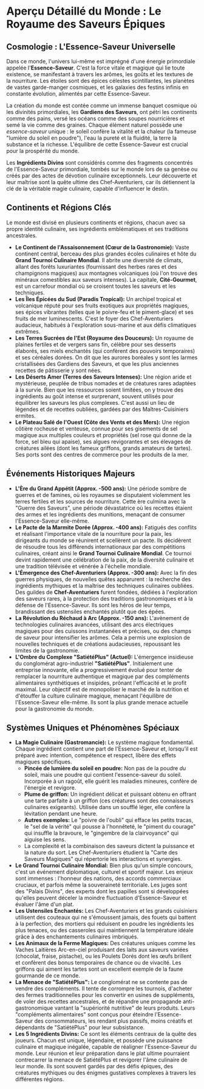 # Aperçu Détaillé du Monde : Le Royaume des Saveurs Épiques

## Cosmologie : L'Essence-Saveur Universelle

Dans ce monde, l'univers lui-même est imprégné d'une énergie primordiale appelée l'**Essence-Saveur**. C'est la force vitale et magique qui lie toute existence, se manifestant à travers les arômes, les goûts et les textures de la nourriture. Les étoiles sont des épices célestes scintillantes, les planètes de vastes garde-manger cosmiques, et les galaxies des festins infinis en constante évolution, alimentés par cette Essence-Saveur.

La création du monde est contée comme un immense banquet cosmique où les divinités primordiales, les **Gardiens des Saveurs**, ont pétri les continents comme des pains, versé les océans comme des soupes nourricières et semé la vie comme des graines. Chaque élément naturel possède une *essence-saveur* unique : le soleil confère la vitalité et la chaleur (la fameuse "lumière du soleil en poudre"), l'eau la pureté et la fluidité, la terre la substance et la richesse. L'équilibre de cette Essence-Saveur est crucial pour la prospérité du monde.

Les **Ingrédients Divins** sont considérés comme des fragments concentrés de l'Essence-Saveur primordiale, tombés sur le monde lors de sa genèse ou créés par des actes de dévotion culinaire exceptionnels. Leur découverte et leur maîtrise sont la quête ultime des Chef-Aventuriers, car ils détiennent la clé de la véritable magie culinaire, capable d'influencer le destin.

## Continents et Régions Clés

Le monde est divisé en plusieurs continents et régions, chacun avec sa propre identité culinaire, ses ingrédients emblématiques et ses traditions ancestrales.

*   **Le Continent de l'Assaisonnement (Cœur de la Gastronomie):** Vaste continent central, berceau des plus grandes écoles culinaires et hôte du **Grand Tournoi Culinaire Mondial**. Il abrite une diversité de climats, allant des forêts luxuriantes (fournissant des herbes rares et des champignons magiques) aux montagnes volcaniques (où l'on trouve des minéraux comestibles aux saveurs intenses). La capitale, **Cité-Gourmet**, est un carrefour mondial où se croisent toutes les saveurs et les techniques.
*   **Les Îles Épicées du Sud (Paradis Tropical):** Un archipel tropical et volcanique réputé pour ses fruits exotiques aux propriétés magiques, ses épices vibrantes (telles que le poivre-feu et le piment-glace) et ses fruits de mer luminescents. C'est le foyer des Chef-Aventuriers audacieux, habitués à l'exploration sous-marine et aux défis climatiques extrêmes.
*   **Les Terres Sucrées de l'Est (Royaume des Douceurs):** Un royaume de plaines fertiles et de vergers sans fin, célèbre pour ses desserts élaborés, ses miels enchantés (qui confèrent des pouvoirs temporaires) et ses céréales dorées. On dit que les aurores boréales y sont les larmes cristallisées des Gardiens des Saveurs, et que les plus anciennes recettes de pâtisserie y sont nées.
*   **Les Déserts Amer (Terres des Saveurs Intenses):** Une région aride et mystérieuse, peuplée de tribus nomades et de créatures rares adaptées à la survie. Bien que les ressources soient limitées, on y trouve des ingrédients au goût intense et surprenant, souvent utilisés pour équilibrer les saveurs les plus complexes. C'est aussi un lieu de légendes et de recettes oubliées, gardées par des Maîtres-Cuisiniers ermites.
*   **Le Plateau Salé de l'Ouest (Côte des Vents et des Mers):** Une région côtière rocheuse et venteuse, connue pour ses gisements de sel magique aux multiples couleurs et propriétés (sel rose qui donne de la force, sel bleu qui apaise), ses algues revigorantes et ses élevages de créatures ailées (dont les fameux griffons, grands amateurs de tartes). Ses ports sont des centres de commerce pour les produits de la mer.

## Événements Historiques Majeurs

*   **L'Ère du Grand Appétit (Approx. -500 ans):** Une période sombre de guerres et de famines, où les royaumes se disputaient violemment les terres fertiles et les sources de nourriture. Cette ère culmina avec la "Guerre des Saveurs", une période dévastatrice où les recettes étaient des armes et les ingrédients des munitions, menaçant de consumer l'Essence-Saveur elle-même.
*   **Le Pacte de la Marmite Dorée (Approx. -400 ans):** Fatigués des conflits et réalisant l'importance vitale de la nourriture pour la paix, les dirigeants du monde se réunirent et scellèrent un pacte. Ils décidèrent de résoudre tous les différends internationaux par des compétitions culinaires, créant ainsi le **Grand Tournoi Culinaire Mondial**. Ce tournoi devint rapidement une célébration de la paix, de la diversité culinaire et une tradition télévisée et vénérée à l'échelle mondiale.
*   **L'Émergence des Chef-Aventuriers (Approx. -300 ans):** Avec la fin des guerres physiques, de nouvelles quêtes apparurent : la recherche des ingrédients mythiques et la maîtrise des techniques culinaires oubliées. Des guildes de **Chef-Aventuriers** furent fondées, dédiées à l'exploration des saveurs rares, à la protection des traditions gastronomiques et à la défense de l'Essence-Saveur. Ils sont les héros de leur temps, brandissant des ustensiles enchantés plutôt que des épées.
*   **La Révolution du Réchaud à Arc (Approx. -150 ans):** L'avènement de technologies culinaires avancées, utilisant des arcs électriques magiques pour des cuissons instantanées et précises, ou des champs de saveur pour intensifier les arômes. Cela a permis une explosion de nouvelles techniques et de créations audacieuses, repoussant les limites de la gastronomie.
*   **L'Ombre du Complexe "SatiétéPlus" (Actuel):** L'émergence insidieuse du conglomérat agro-industriel **"SatiétéPlus"**. Initialement une entreprise innovante, elle a progressivement évolué pour tenter de remplacer la nourriture authentique et magique par des compléments alimentaires synthétiques et insipides, prônant l'efficacité et le profit maximal. Leur objectif est de monopoliser le marché de la nutrition et d'étouffer la culture culinaire magique, menaçant l'équilibre de l'Essence-Saveur elle-même. Ils sont la plus grande menace actuelle pour la gastronomie du monde.

## Systèmes Uniques et Phénomènes Spéciaux

*   **La Magie Culinaire (Gastromancie):** Le système magique fondamental. Chaque ingrédient contient une part de l'Essence-Saveur et, lorsqu'il est préparé avec intention, compétence et respect, libère des effets magiques spécifiques.
    *   **Pincée de lumière du soleil en poudre:** Non pas de la poudre *du* soleil, mais une poudre qui contient l'essence-saveur du soleil. Incorporée à un ragoût, elle guérit les maladies mineures, confère de l'énergie et revigore.
    *   **Plume de griffon:** Un ingrédient délicat et puissant obtenu en offrant une tarte parfaite à un griffon (ces créatures sont des connaisseurs culinaires exigeants). Utilisée dans un soufflé léger, elle confère la lévitation pendant une heure.
    *   **Autres exemples:** Le "poivre de l'oubli" qui efface les petits tracas, le "sel de la vérité" qui pousse à l'honnêteté, le "piment du courage" qui insuffle la bravoure, le "gingembre de la clairvoyance" qui aiguise les sens.
    *   La complexité et la combinaison des saveurs dictent la puissance et la nature du sort. Les Chef-Aventuriers étudient la "Carte des Saveurs Magiques" qui répertorie les interactions et synergies.
*   **Le Grand Tournoi Culinaire Mondial:** Bien plus qu'un simple concours, c'est un événement diplomatique, culturel et sportif majeur. Les enjeux sont immenses : l'honneur des nations, des accords commerciaux cruciaux, et parfois même la souveraineté territoriale. Les juges sont des "Palais Divins", des experts dont les papilles sont si développées qu'elles peuvent déceler la moindre fluctuation d'Essence-Saveur et évaluer l'âme d'un plat.
*   **Les Ustensiles Enchantés:** Les Chef-Aventuriers et les grands cuisiniers utilisent des couteaux qui ne s'émoussent jamais, des fouets qui battent à la perfection, des mortiers qui réduisent en poudre les ingrédients les plus tenaces, ou des casseroles qui maintiennent la température idéale grâce à des enchantements culinaires imbriqués.
*   **Les Animaux de la Ferme Magiques:** Des créatures uniques comme les Vaches Laitières Arc-en-ciel produisant des laits aux saveurs variées (chocolat, fraise, pistache), ou les Poulets Dorés dont les œufs brillent et confèrent des bonus temporaires de chance ou de vivacité. Les griffons qui aiment les tartes sont un excellent exemple de la faune gourmande de ce monde.
*   **La Menace de "SatiétéPlus":** Le conglomérat ne se contente pas de vendre des compléments. Il tente de corrompre les tournois, d'acheter des fermes traditionnelles pour les convertir en usines de suppléments, de voler des recettes ancestrales, et de répandre une propagande anti-gastronomique vantant la "supériorité nutritive" de leurs produits. Leurs "compléments alimentaires" sont conçus pour éteindre l'Essence-Saveur des consommateurs, les rendant plus passifs, moins créatifs et dépendants de "SatiétéPlus" pour leur subsistance.
*   **Les 5 Ingrédients Divins:** Ce sont les éléments centraux de la quête des joueurs. Chacun est unique, légendaire, et possède une puissance culinaire et magique inégalée, capable de réaligner l'Essence-Saveur du monde. Leur réunion et leur préparation dans le plat ultime pourraient contrecarrer la menace de SatiétéPlus et revigorer l'âme culinaire de leur monde. Ils sont souvent gardés par des défis épiques, des créatures mythiques ou des énigmes gustatives complexes à travers les différentes régions.